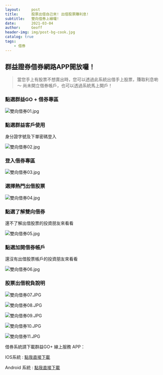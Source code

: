 ```yaml
---
layout:     post
title:      股票出借自己來! 出借股票賺利息!
subtitle:   雙向借券上線囉!
date:       2021-03-04
author:     Geoff
header-img: img/post-bg-cook.jpg
catalog: true
tags:
    - 借券
---
```




## 群益證券借券網路APP開放囉！

> 當您手上有股票不想賣出時，您可以透過此系統出借手上股票，賺取利息喲～
  尚未開立借券帳戶，也可以透過系統馬上開戶！

### 點選群益GO + 借券專區

![雙向借券01.jpg]({{site.baseurl}}/media/雙向借券01.jpg)


### 點選群益客戶使用
身分證字號及下單密碼登入

![雙向借券02.jpg]({{site.baseurl}}/media/雙向借券02.jpg)

### 登入借券專區

![雙向借券03.jpg]({{site.baseurl}}/media/雙向借券03.jpg)

### 選擇熱門出借股票

![雙向借券04.jpg]({{site.baseurl}}/media/雙向借券04.jpg)

### 點選了解雙向借券
還不了解出借股票的投資朋友來看看

![雙向借券05.jpg]({{site.baseurl}}/media/雙向借券05.jpg)

### 點選加開借券帳戶
還沒有出借股票帳戶的投資朋友來看看

![雙向借券06.jpg]({{site.baseurl}}/media/雙向借券06.jpg)

### 股票出借稅負說明

![雙向借券07.JPG]({{site.baseurl}}/media/雙向借券07.JPG)

![雙向借券08.JPG]({{site.baseurl}}/media/雙向借券08.JPG)

![雙向借券09.JPG]({{site.baseurl}}/media/雙向借券09.JPG)

![雙向借券10.JPG]({{site.baseurl}}/media/雙向借券10.JPG)

![雙向借券11.JPG]({{site.baseurl}}/media/雙向借券11.JPG)



借券系統請下載群益GO+ 線上服務 APP：

IOS系統 : [點我直接下載](https://apps.apple.com/tw/app/qun-yigo-xian-shang-kai-hu/id1069752783)

Android 系統 : [點我直接下載](https://play.google.com/store/apps/details?id=com.capital.capitalmobiwizard)





 
